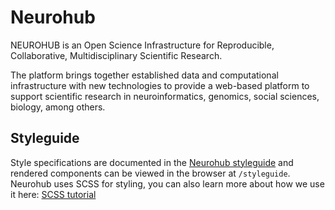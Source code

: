 # Neurohub

NEUROHUB is an Open Science Infrastructure for Reproducible, Collaborative, Multidisciplinary Scientific Research.

The platform brings together established data and computational infrastructure with new technologies to provide a web-based platform to support scientific research in neuroinformatics, genomics, social sciences, biology, among others.

## Styleguide

Style specifications are documented in the [Neurohub styleguide](https://github.com/cbrain/tree/master/BrainPortal/app/assets) and rendered components can be viewed in the browser at `/styleguide`.
<br>
Neurohub uses SCSS for styling, you can also learn more about how we use it here: [SCSS tutorial](https://github.com/aces/cbrain/tree/master/BrainPortal/app/assets/stylesheets/SCSS_intro_tutorial.md)
